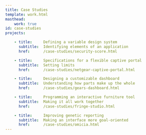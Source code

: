 ```yaml
---
title: Case Studies
template: work.html
masthead: 
    work: true
id: case-studies
projects:

    - title:     Defining a variable design system
      subtitle:  Identifying elements of an application
      href:      /case-studies/security-score.html

    - title:     Specifications for a flexible captive portal
      subtitle:  Setting limits 
      href:      /case-studies/netgear-captive-portal.html

    - title:     Designing a customizable dashboard
      subtitle:  Understanding how parts make up the whole
      href:      /case-studies/gears-dashboard.html

    - title:     Programming an interactive furniture tool
      subtitle:  Making it all work together
      href:      /case-studies/fringe-studio.html

    - title:     Improving genetic reporting
      subtitle:  Making an interface more goal-oriented
      href:      /case-studies/omicia.html
---
```


